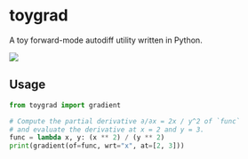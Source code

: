 # toygrad

A toy forward-mode autodiff utility written in Python.

![](https://media.giphy.com/media/13pT5ZMDTKiKJO/giphy.gif)

## Usage

```python
from toygrad import gradient

# Compute the partial derivative ∂/∂x = 2x / y^2 of `func`
# and evaluate the derivative at x = 2 and y = 3.
func = lambda x, y: (x ** 2) / (y ** 2)
print(gradient(of=func, wrt="x", at=[2, 3]))
```
